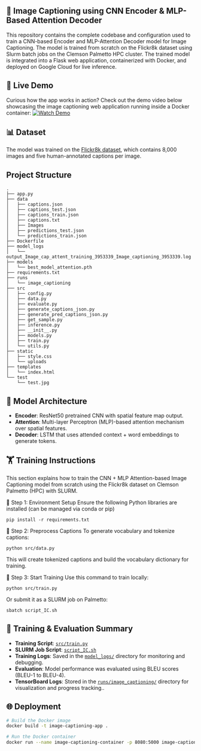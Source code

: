 ## 🧠 Image Captioning using CNN Encoder & MLP-Based Attention Decoder
This repository contains the complete codebase and configuration used to train a CNN-based Encoder and MLP-Attention Decoder model for Image Captioning. The model is trained from scratch on the Flickr8k dataset using Slurm batch jobs on the Clemson Palmetto HPC cluster. The trained model is integrated into a Flask web application, containerized with Docker, and deployed on Google Cloud for live inference.

## 🎥 Live Demo

Curious how the app works in action? Check out the demo video below showcasing the image captioning web application running inside a Docker container:
[![Watch Demo](https://user-images.githubusercontent.com/placeholder/demo-thumb.png)](https://github.com/sumanthnangineedi97/Image_Captioning_CNN_Attention_LSTM/assets/f98ab1c0-b838-4bb8-bbf5-e8b0179602a6)

## 📊 Dataset

The model was trained on the [Flickr8k dataset](https://www.kaggle.com/datasets/adityajn105/flickr8k), which contains 8,000 images and five human-annotated captions per image.

## Project Structure
```
.
├── app.py
├── data
│   ├── captions.json
│   ├── captions_test.json
│   ├── captions_train.json
│   ├── captions.txt
│   ├── Images
│   ├── predictions_test.json
│   └── predictions_train.json
├── Dockerfile
├── model_logs
│   └── output_Image_cap_attent_training_3953339_Image_captioning_3953339.log
├── models
│   └── best_model_attention.pth
├── requirements.txt
├── runs
│   └── image_captioning
├── src
│   ├── config.py
│   ├── data.py
│   ├── evaluate.py
│   ├── generate_captions_json.py
│   ├── generate_pred_captions_json.py
│   ├── get_sample.py
│   ├── inference.py
│   ├── __init__.py
│   ├── models.py
│   ├── train.py
│   └── utils.py
├── static
│   ├── style.css
│   └── uploads
├── templates
│   └── index.html
└── test
    └── test.jpg
```
## 🧠 Model Architecture

- **Encoder**: ResNet50 pretrained CNN with spatial feature map output.
- **Attention**: Multi-layer Perceptron (MLP)-based attention mechanism over spatial features.
- **Decoder**: LSTM that uses attended context + word embeddings to generate tokens.

## 🏋️ Training Instructions
This section explains how to train the CNN + MLP Attention-based Image Captioning model from scratch using the Flickr8k dataset on Clemson Palmetto (HPC) with SLURM.

🔧 Step 1: Environment Setup
    Ensure the following Python libraries are installed (can be managed via conda or pip)
```
pip install -r requirements.txt
```

🔧 Step 2: Preprocess Captions
To generate vocabulary and tokenize captions:
```
python src/data.py
```
This will create tokenized captions and build the vocabulary dictionary for training.

🔧 Step 3: Start Training
Use this command to train locally:
```
python src/train.py
```
Or submit it as a SLURM job on Palmetto:
```
sbatch script_IC.sh
```

## 🧪 Training & Evaluation Summary

- **Training Script**: [`src/train.py`](src/train.py)  
- **SLURM Job Script**: [`script_IC.sh`](train.sh)  
- **Training Logs**: Saved in the [`model_logs/`](model_logs/) directory for monitoring and debugging.  
- **Evaluation**: Model performance was evaluated using BLEU scores (BLEU-1 to BLEU-4).  
- **TensorBoard Logs**: Stored in the [`runs/image_captioning/`](runs/image_captioning/) directory for visualization and progress tracking..
## 🌐 Deployment

```bash
# Build the Docker image
docker build -t image-captioning-app .
```
```bash
# Run the Docker container
docker run --name image-captioning-container -p 8080:5000 image-captioning-app
```

